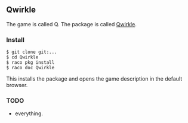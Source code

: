 ## Qwirkle 

The game is called Q. The package is called [Qwirkle](https://en.m.wikipedia.org/wiki/Qwirkle/).

### Install 

```
$ git clone git:...
$ cd Qwirkle
$ raco pkg install
$ raco doc Qwirkle 
```

This installs the package and opens the game description in the default browser. 

### TODO

- everything. 
